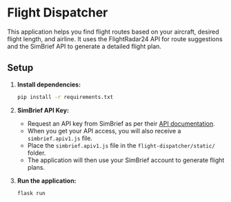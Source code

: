 # Flight Dispatcher

This application helps you find flight routes based on your aircraft, desired flight length, and airline. It uses the FlightRadar24 API for route suggestions and the SimBrief API to generate a detailed flight plan.

## Setup

1.  **Install dependencies:**
    ```bash
    pip install -r requirements.txt
    ```

2.  **SimBrief API Key:**
    -   Request an API key from SimBrief as per their [API documentation](https://forum.navigraph.com/t/the-simbrief-api/5298).
    -   When you get your API access, you will also receive a `simbrief.apiv1.js` file.
    -   Place the `simbrief.apiv1.js` file in the `flight-dispatcher/static/` folder.
    -   The application will then use your SimBrief account to generate flight plans.

3.  **Run the application:**
    ```bash
    flask run
    ``` 